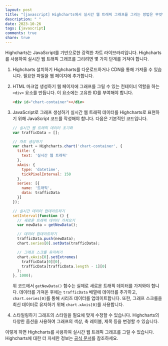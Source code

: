 ```yaml
---
layout: post
title: "[javascript] Highcharts에서 실시간 웹 트래픽 그래프를 그리는 방법은 무엇인가요?"
description: " "
date: 2023-10-26
tags: [javascript]
comments: true
share: true
---
```


Highcharts는 JavaScript를 기반으로한 강력한 차트 라이브러리입니다. Highcharts를 사용하여 실시간 웹 트래픽 그래프를 그리려면 몇 가지 단계를 거쳐야 합니다.

1. Highcharts 설치하기
   Highcharts를 다운로드하거나 CDN을 통해 가져올 수 있습니다. 필요한 파일을 웹 페이지에 추가합니다.

2. HTML 마크업 생성하기
   웹 페이지에 그래프를 그릴 수 있는 컨테이너 역할을 하는 `<div>` 요소를 만듭니다. 이 요소에는 고유한 ID를 부여해야 합니다.

   ```html
   <div id="chart-container"></div>
   ```

3. JavaScript로 그래프 생성하기
   실시간 웹 트래픽 데이터를 Highcharts로 표현하기 위해 JavaScript 코드를 작성해야 합니다. 다음은 기본적인 코드입니다.

   ```javascript
   // 실시간 웹 트래픽 데이터 초기화
   var trafficData = [];

   // 차트 생성하기
   var chart = Highcharts.chart('chart-container', {
     title: {
       text: '실시간 웹 트래픽'
     },
     xAxis: {
       type: 'datetime',
       tickPixelInterval: 150
     },
     series: [{
       name: '트래픽',
       data: trafficData
     }]
   });

   // 실시간 데이터 업데이트하기
   setInterval(function () {
     // 새로운 트래픽 데이터 가져오기
     var newData = getNewData();

     // 데이터 업데이트하기
     trafficData.push(newData);
     chart.series[0].setData(trafficData);

     // 그래프 스크롤 유지하기
     chart.xAxis[0].setExtremes(
       trafficData[0][0],
       trafficData[trafficData.length - 1][0]
     );
   }, 1000);
   ```

   위 코드에서 `getNewData()` 함수는 실제로 새로운 트래픽 데이터를 가져와야 합니다. 데이터를 가져온 후에는 `trafficData` 배열에 데이터를 추가하고, `chart.series[0]`를 통해 시리즈 데이터를 업데이트합니다. 또한, 그래프 스크롤을 최신 데이터로 유지하기 위해 `chart.xAxis[0]`를 사용합니다.

4. 스타일링하기
   그래프의 스타일을 필요에 맞게 수정할 수 있습니다. Highcharts의 다양한 옵션을 사용하여 그래프의 색상, 축 레이블, 제목 등을 변경할 수 있습니다.

이렇게 하면 Highcharts를 사용하여 실시간 웹 트래픽 그래프를 그릴 수 있습니다. Highcharts에 대한 더 자세한 정보는 [공식 문서](https://www.highcharts.com/docs/)를 참조하세요.